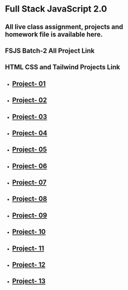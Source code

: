 # Full Stack JavaScript 2.0
## All live class assignment, projects and homework file is available here.
## **FSJS Batch-2 All Project Link**

## **HTML CSS and Tailwind Projects Link**

- ## **[Project- 01](https://github.com/krrishmittal/FSJS2.0/tree/main/HTML%20and%20CSS%20Assignment/Week%2003/FSJS%202.0%20Project%2001)**

- ## **[Project- 02](https://github.com/krrishmittal/FSJS2.0/tree/main/HTML%20and%20CSS%20Assignment/Week%2003/FSJS%202.0%20Project%2002)**

- ## **[Project- 03]()**

- ## **[Project- 04]()**

- ## **[Project- 05]()**

- ## **[Project- 06]()**

- ## **[Project- 07]()**

- ## **[Project- 08]()**

- ## **[Project- 09]()**

- ## **[Project- 10]()**

- ## **[Project- 11]()**

- ## **[Project- 12]()**

- ## **[Project- 13]()**

